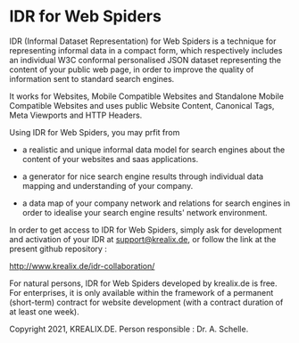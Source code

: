 # IDR for Web Spiders

IDR (Informal Dataset Representation) for Web Spiders is a technique for representing informal data in a compact form, which respectively includes an individual W3C conformal personalised JSON dataset representing the content of your public web page, in order to improve the quality of information sent to standard search engines.

It works for Websites, Mobile Compatible Websites and Standalone Mobile Compatible Websites and uses public Website Content, Canonical Tags, Meta Viewports and HTTP Headers.

Using IDR for Web Spiders, you may prfit from

- a realistic and unique informal data model for search engines about the content of your websites and saas applications. 

- a generator for nice search engine results through individual data mapping and understanding of your company.
 
- a data map of your company network and relations for search engines in order to idealise your search engine results' network environment.
 
In order to get access to IDR for Web Spiders, simply ask for development and activation of your IDR at support@krealix.de, or follow the link at the present github repository : 

<p>
<a href="http://www.krealix.de/idr-collaboration/"> http://www.krealix.de/idr-collaboration/ </a>
<p>
	
For natural persons, IDR for Web Spiders developed by krealix.de is free. For enterprises, it is only available within the framework of a permanent (short-term) contract for website development (with a contract duration of at least one week).
	
Copyright 2021, KREALIX.DE. Person responsible : Dr. A. Schelle.
